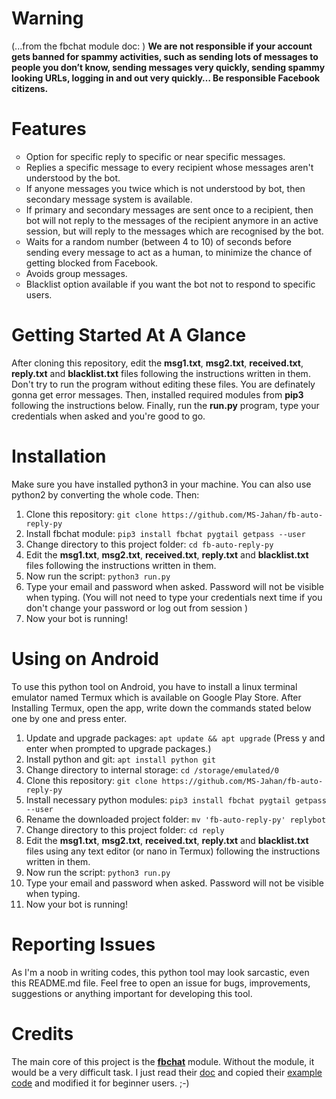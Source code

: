 # Warning
(...from the fbchat module doc: )
<b>We are not responsible if your account gets banned for spammy activities, such as sending lots of messages to people you don’t know, sending messages very quickly, sending spammy looking URLs, logging in and out very quickly… Be responsible Facebook citizens.</b>

# Features
<ul style="list-style-type:circle;">
<li>Option for specific reply to specific or near specific messages.</li>
<li>Replies a specific message to every recipient whose messages aren't understood by the bot.</li>
<li>If anyone messages you twice which is not understood by bot, then secondary message system is available.</li>
<li>If primary and secondary messages are sent once to a recipient, then bot will not reply to the messages of the recipient anymore in an active session, but will reply to the messages which are recognised by the bot.</li>
<li>Waits for a random number (between 4 to 10) of seconds before sending every message to act as a human, to minimize the chance of getting blocked from Facebook.</li> 
<li>Avoids group messages.</li>
<li>Blacklist option available if you want the bot not to respond to specific users.</li>
</ul>

# Getting Started At A Glance
After cloning this repository, edit the <b>msg1.txt</b>, <b>msg2.txt</b>, <b>received.txt</b>, <b>reply.txt</b> and <b>blacklist.txt</b> files following the instructions written in them. Don't try to run the program without editing these files. You are definately gonna get error messages. Then, installed required modules from <b>pip3</b> following the instructions below. Finally, run the <b>run.py</b> program, type your credentials when asked and you're good to go.

# Installation
Make sure you have installed python3 in your machine. You can also use python2 by converting the whole code.
Then:
<ol>
<li>Clone this repository: <code>git clone https://github.com/MS-Jahan/fb-auto-reply-py</code></li>
<li>Install fbchat module: <code>pip3 install fbchat pygtail getpass --user</code></li>
<li>Change directory to this project folder: <code>cd fb-auto-reply-py</code></li>
<li>Edit the <b>msg1.txt</b>, <b>msg2.txt</b>, <b>received.txt</b>, <b>reply.txt</b> and <b>blacklist.txt</b> files following the instructions written in them.
<li>Now run the script: <code>python3 run.py</code></li>
<li>Type your email and password when asked. Password will not be visible when typing. (You will not need to type your credentials next time if you don't change your password or log out from session )</li>
<li>Now your bot is running!</li>
</ol>

# Using on Android
To use this python tool on Android, you have to install a linux terminal emulator named Termux which is available on Google Play Store. After Installing Termux, open the app, write down the commands stated below one by one and press enter.
<ol>
<li>Update and upgrade packages: <code>apt update && apt upgrade</code> (Press y and enter when prompted to upgrade packages.)</li>
<li>Install python and git: <code>apt install python git</code></li>
<li>Change directory to internal storage: <code>cd /storage/emulated/0</code>
<li>Clone this repository: <code>git clone https://github.com/MS-Jahan/fb-auto-reply-py</code></li>
<li>Install necessary python modules: <code>pip3 install fbchat pygtail getpass --user</code></li>
<li>Rename the downloaded project folder: <code>mv 'fb-auto-reply-py' replybot</code>
<li>Change directory to this project folder: <code>cd reply</code></li>
<li>Edit the <b>msg1.txt</b>, <b>msg2.txt</b>, <b>received.txt</b>, <b>reply.txt</b> and <b>blacklist.txt</b> files using any text editor (or nano in Termux) following the instructions written in them.
<li>Now run the script: <code>python3 run.py</code></li>
<li>Type your email and password when asked. Password will not be visible when typing.</li>
<li>Now your bot is running!</li>
</ol>

# Reporting Issues
As I'm a noob in writing codes, this python tool may look sarcastic, even this README.md file. Feel free to open an issue for bugs, improvements, suggestions or anything important for developing this tool.

# Credits
The main core of this project is the <b><a href = 'https://github.com/carpedm20/fbchat'>fbchat</a></b> module. Without the module, it would be a very difficult task.
I just read their <a href = 'https://fbchat.readthedocs.io/en/master/'>doc</a> and copied their <a href = 'https://github.com/carpedm20/fbchat/tree/master/examples'>example code</a> and modified it for beginner users. ;-)
